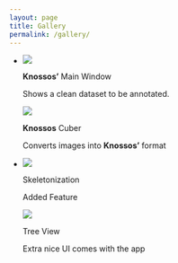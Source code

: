 ```yaml
---
layout: page
title: Gallery
permalink: /gallery/
---
```

<div class="row">
<div class="col-md-12">

<div id="secondSlider">
<ul class="slides">
<li>

<div class="col-md-6">
<div class="flat-box">
<div class="colourway colour1">
<img src="{{ "/img/knossos.jpg" | prepend: site.baseurl }}" class="img-responsive">
</div>
<p class="title"><strong>Knossos&rsquo;</strong> Main Window</p>
<p class="feature-text">Shows a clean dataset to be annotated.</p>

</div>
</div>

<div class="col-md-6">
<div class="flat-box">
<div class="colourway colour2">
<img src="{{ "/img/cuber.png" | prepend: site.baseurl }}" class="img-responsive">
</div>
<p class="title"><strong>Knossos</strong> Cuber</p>
<p class="feature-text">Converts images into <strong>Knossos&rsquo;</strong> format</p>
</div>
</div>

</li>

<li>

<div class="col-md-6">
<div class="flat-box">
<div class="colourway colour3">
<img src="{{ "/img/cuber.jpg" | prepend: site.baseurl }}" class="img-responsive">
</div>
<p class="title">Skeletonization</p>
<p class="feature-text">Added Feature</p>
</div>
</div>

<div class="col-md-6">
<div class="flat-box">
<div class="colourway colour4">
<img src="{{ "/img/knossos.jpg" | prepend: site.baseurl }}" class="img-responsive">
</div>
<p class="title">Tree View</p>
<p class="feature-text">Extra nice UI comes with the app</p>
</div>
</div>

</li>
</ul>
</div>

<div class="col-md-1 col-md-offset-11 text-right controls">
<a href="prev" class="prev"><i class="fa fa-angle-left fa-3x"></i></a>
<a href="next" class="next"><i class="fa fa-angle-right fa-3x"></i></a>

</div>
</div>
</div>